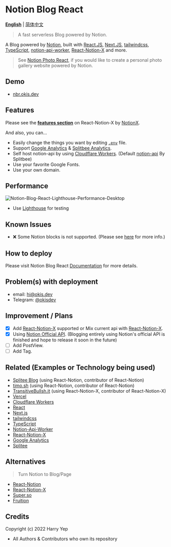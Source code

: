 # Notion Blog React

[**English**](#) | [简体中文](README.zh-CN.md)

> A fast serverless Blog powered by Notion.

A Blog powered by [Notion](https://notion.so), built with [React.JS](https://reactjs.org), [Next.JS](https://nextjs.org), [tailwindcss](https://tailwindcss.com), [TypeScript](https://www.typescriptlang.org/), [notion-api-worker](https://github.com/splitbee/notion-api-worker), [React-Notion-X](https://github.com/NotionX/react-notion-x/) and more.

> See [Notion Photo React](https://github.com/Harry-Yep/Notion-Photo-React), if you would like to create a personal photo gallery website powered by Notion.

## Demo

-   [nbr.okis.dev](https://nbr.okis.dev)

## Features

Please see the **[features section](https://github.com/NotionX/react-notion-x#features)** on React-Notion-X by [NotionX](https://github.com/NotionX/).

And also, you can...

-   Easily change the things you want by editing [`.env`](./.env.example) file.
-   Support [Google Analytics](https://analytics.google.com/) & [Splitbee Analytics](https://splitbee.io/).
-   Self host notion-api by using [Cloudflare Workers](https://workers.dev). (Default [notion-api](https://notion-api.splitbee.io) By Splitbee)
-   Use your favorite Google Fonts.
-   Use your own domain.

## Performance

![Notion-Blog-React-Lighthouse-Performance-Desktop](https://cdn.harrly.com/project/GitHub/Notion-Blog-React/img/Lighthouse-Performance-Desktop.png)

-   Use [Lighthouse](https://developers.google.com/web/tools/lighthouse) for testing

## Known Issues

-   ❌ Some Notion blocks is not supported. (Please see [here](https://github.com/NotionX/react-notion-x#supported-blocks) for more info.)

## How to deploy

Please visit Notion Blog React [Documentation](https://docs.okis.dev/docs/notion-blog-react) for more details.

## Problem(s) with deployment

-   email: [hi@okis.dev](mailto:hi@okis.dev)
-   Telegram: [@okisdev](https://t.me/okisdev)

## Improvement / Plans

-   [x] Add [React-Notion-X](https://github.com/NotionX/react-notion-x) supported or Mix current api with [React-Notion-X](https://github.com/NotionX/react-notion-x).
-   [x] Using [Notion Official API](https://developers.notion.com/). (Blogging entirely using Notion's official API is finished and hope to release it soon in the future)
-   [ ] Add PostView.
-   [ ] Add Tag.

## Related (Examples or Technology being used)

-   [Splitee Blog](https://splitbee.io/blog) (using React-Notion, contributor of React-Notion)
-   [timo.sh](https://timo.sh/) (using React-Notion, contributor of React-Notion)
-   [TransitiveBullsh.it](https://transitivebullsh.it/) (using React-Notion-X, contributor of React-Notion-X)
-   [Vercel](https://vercel.com)
-   [Cloudflare Workers](https://workers.dev)
-   [React](https://reactjs.org)
-   [Next.js](https://nextjs.org)
-   [tailwindcss](https://tailwindcss.com)
-   [TypeScript](https://www.typescriptlang.org/)
-   [Notion-Api-Worker](https://github.com/splitbee/notion-api-worker)
-   [React-Notion-X](https://github.com/NotionX/react-notion-x)
-   [Google Analytics](https://analytics.google.com/)
-   [Splitee](https://splitbee.io/)

## Alternatives

> Turn Notion to Blog/Page

-   [React-Notion](https://github.com/splitbee/react-notion)
-   [React-Notion-X](https://github.com/NotionX/react-notion-x)
-   [Super.so](https://super.so/)
-   [Fruition](https://fruitionsite.com/)

## Credits

Copyright (c) 2022 Harry Yep

-   All Authors & Contributors who own its repository
